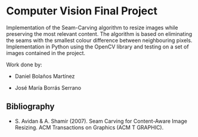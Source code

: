 # Computer Vision Final Project

Implementation of the Seam-Carving algorithm to resize images while preserving the most relevant content. The algorithm is based on eliminating the seams with the smallest colour difference between neighbouring pixels. Implementation in Python using the OpenCV library and testing on a set of images contained in the project.

Work done by:

- Daniel Bolaños Martínez

- José María Borrás Serrano

## Bibliography

- S. Avidan & A. Shamir (2007). Seam Carving for Content-Aware Image Resizing. ACM Transactions on Graphics (ACM T GRAPHIC).
